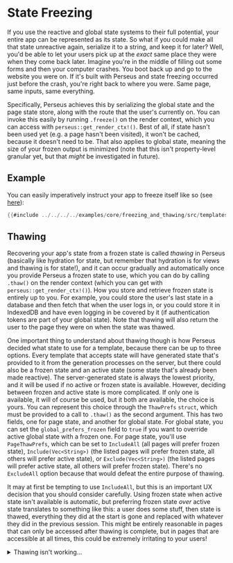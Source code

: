 # State Freezing

If you use the reactive and global state systems to their full potential, your entire app can be represented as its state. So what if you could make all that state unreactive again, serialize it to a string, and keep it for later? Well, you'd be able to let your users pick up at the *exact* same place they were when they come back later. Imagine you're in the middle of filling out some forms and then your computer crashes. You boot back up and go to the website you were on. If it's built with Perseus and state freezing occurred just before the crash, you're right back to where you were. Same page, same inputs, same everything.

Specifically, Perseus achieves this by serializing the global state and the page state store, along with the route that the user's currently on. You can invoke this easily by running `.freeze()` on the render context, which you can access with `perseus::get_render_ctx!()`. Best of all, if state hasn't been used yet (e.g. a page hasn't been visited), it won't be cached, because it doesn't need to be. That also applies to global state, meaning the size of your frozen output is minimized (note that this isn't property-level granular yet, but that *might* be investigated in future).

## Example

You can easily imperatively instruct your app to freeze itself like so (see [here](https://github.com/arctic-hen7/perseus/tree/main/examples/core/freezing_and_thawing/src/templates/index.rs)):

```rust
{{#include ../../../../examples/core/freezing_and_thawing/src/templates/index.rs}}
```

## Thawing

Recovering your app's state from a frozen state is called *thawing* in Perseus (basically like hydration for state, but remember that hydration is for views and thawing is for state!), and it can occur gradually and automatically once you provide Perseus a frozen state to use, which you can do by calling `.thaw()` on the render context (which you can get with `perseus::get_render_ctx!()`). How you store and retrieve frozen state is entirely up to you. For example, you could store the user's last state in a database and then fetch that when the user logs in, or you could store it in IndexedDB and have even logging in be covered by it (if authentication tokens are part of your global state). Note that thawing will also return the user to the page they were on when the state was thawed.

One important thing to understand about thawing though is how Perseus decided what state to use for a template, because there can be up to three options. Every template that accepts state will have generated state that's provided to it from the generation processes on the server, but there could also be a frozen state and an active state (some state that's already been made reactive). The server-generated state is always the lowest priority, and it will be used if no active or frozen state is available. However, deciding between frozen and active state is more complicated. If only one is available, it will of course be used, but it both are available, the choice is yours. You can represent this choice through the `ThawPrefs` `struct`, which must be provided to a call to `.thaw()` as the second argument. This has two fields, one for page state, and another for global state. For global state, you can set the `global_prefers_frozen` field to `true` if you want to override active global state with a frozen one. For page state, you'll use `PageThawPrefs`, which can be set to `IncludeAll` (all pages will prefer frozen state), `Include(Vec<String>)` (the listed pages will prefer frozen state, all others will prefer active state), or `Exclude(Vec<String>)` (the listed pages will prefer active state, all others will prefer frozen state). There's no `ExcludeAll` option because that would defeat the entire purpose of thawing.

It may at first be tempting to use `IncludeAll`, but this is an important UX decision that you should consider carefully. Using frozen state when active state isn't available is automatic, but preferring frozen state *over* active state translates to something like this: a user does some stuff, then state is thawed, everything they did at the start is gone and replaced with whatever they did in the previous session. This might be entirely reasonable in pages that can only be accessed after thawing is complete, but in pages that are accessible at all times, this could be extremely irritating to your users!

<details>
<summary>Thawing isn't working...</summary>

It may seem sometimes like thawing has completely failed, and this is usually for one of two reasons.

1. You're extracting the state of another page.
2. You're getting the global state without having it as the second argument to your template function. (In other words, you're getting it manually through `perseus::get_render_ctx!().global_state.borrow()`).

In the first case, the reasoning is simple. State thawing is a gradual process, so the state for a page won't be thawed until the user actually visits that page. This is why it's much better to use global state for state that needs to be shared between pages, and you should generally avoid extracting state from other pages.

In the second case, the reason is similar. When you get the global state directly in this way, you bypass the thawing process altogether, meaning thawed state won't show up. If you need to access the global state, you should do it by making it the second argument to your template function (as documented [here](:reference/state/global)).

*Note: in a future version of Perseus, thawing logic may be altered so that direct access does become possible, but it's currently not.*

</details>
